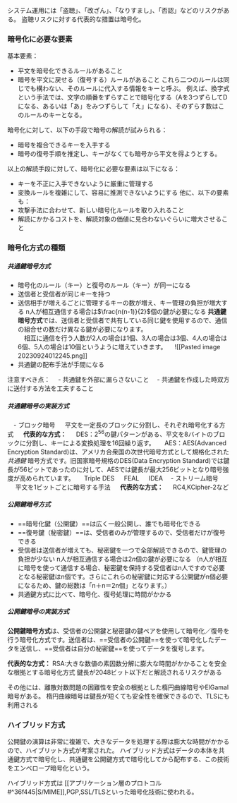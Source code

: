 システム運用には「盗聴」、「改ざん」、「なりすまし」、「否認」などのリスクがある。
盗聴リスクに対する代表的な措置は暗号化。

### 暗号化に必要な要素

基本要素：
- 平文を暗号化できるルールがあること
- 暗号を平文に戻せる（復号する）ルールがあること
これら二つのルールは同じでも構わない、そのルールに代入する情報をキーと呼ぶ。
例えば、換字式という手法では、文字の順番をずらすことで暗号化する（Aを3つずらしてDになる、あるいは「あ」をみつずらして「え」になる）、そのずらす数はこのルールのキーとなる。


暗号化に対して、以下の手段で暗号の解読が試みられる：
- 暗号を複合できるキーを入手する
- 暗号の復号手順を推定し、キーがなくても暗号から平文を得ようとする。

以上の解読手段に対して、暗号化に必要な要素は以下になる：
- キーを不正に入手できないように厳重に管理する
- 変換ルールを複雑にして、容易に推測できないようにする
他に、以下の要素も：
- 攻撃手法に合わせて、新しい暗号化ルールを取り入れること
- 解読にかかるコストを、解読対象の価値に見合わないぐらいに増大させること

### 暗号化方式の種類

##### 共通鍵暗号方式
- 暗号化のルール（キー）と復号のルール（キー）が同一になる
- 送信者と受信者が同じキーを持つ
- 送信相手が増えるごとに管理するキーの数が増え、キー管理の負担が増大する
  n人が相互通信する場合は$\frac{n(n-1)}{2}$個の鍵が必要になる
  **共通鍵暗号方式**では、送信者と受信者で共有している同じ鍵を使用するので、通信の組合せの数だけ異なる鍵が必要になります。  
　相互に通信を行う人数が2人の場合は1個、3人の場合は3個、4人の場合は6個、5人の場合は10個というように増えていきます。
　![[Pasted image 20230924012245.png]]
　
- 共通鍵の配布手法が手間になる

注意すべき点：
　- 共通鍵を外部に漏らさないこと
　- 共通鍵を作成した時双方に送付する方法を工夫すること

##### 共通鍵暗号の実装方式
　- ブロック暗号
　  平文を一定長のブロックに分割し、それぞれ暗号化する方式
　  **代表的な方式：**
　  DES：$2^{56}$の鍵パターンがある、平文を8バイトのブロックに分割し、キーによる変換処理を16回繰り返す。
　  AES：AES(Advanced Encryption Standard)は、アメリカ合衆国の次世代暗号方式として規格化された _共通鍵_ 暗号方式です。旧国家暗号規格のDES(Data Encryption Standard)では鍵長が56ビットであったのに対して、AESでは鍵長が最大256ビットとなり暗号強度が高められています。
　  Triple DES
　  FEAL
　  IDEA
　- ストリーム暗号
　  平文を1ビットごとに暗号する手法
　  **代表的な方式：**
　  RC4,KCipher-2など

##### 公開鍵暗号方式
- ==暗号化鍵（公開鍵）==は広く一般公開し、誰でも暗号化できる
- ==復号鍵（秘密鍵）==は、受信者のみが管理するので、受信者だけが復号できる
- 受信者は送信者が増えても、秘密鍵を一つで全部解読できるので、鍵管理の負担が少ない
  n人が相互通信する場合は$2n$個の鍵が必要になる
  （n人が相互に暗号を使って通信する場合、秘密鍵を保持する受信者はn人ですので必要となる秘密鍵はn個です。さらにこれらの秘密鍵に対応する公開鍵がn個必要になるため、鍵の総数は「n＋n＝2n個」となります。）
- 共通鍵方式に比べて、暗号化、復号処理に時間がかかる

##### 公開鍵暗号の実装方式
**公開鍵暗号方式**は、受信者の公開鍵と秘密鍵の鍵ペアを使用して暗号化／復号を行う暗号化方式です。送信者は、==受信者の公開鍵==を使って暗号化したデータを送信し、==受信者は自分の秘密鍵==を使ってデータを復号します。


**代表的な方式：**
RSA:大きな数値の素因数分解に膨大な時間がかかることを安全な根拠とする暗号化方式
鍵長が2048ビット以下だと解読されるリスクがある

その他には、離散対数問題の困難性を安全の根拠とした楕円曲線暗号やElGamal暗号がある。
楕円曲線暗号は鍵長が短くても安全性を確保できるので、TLSにも利用される


### ハイブリッド方式
公開鍵の演算は非常に複雑で、大きなデータを処理する際は膨大な時間がかかるので、ハイブリット方式が考案された。
ハイブリッド方式はデータの本体を共通鍵方式で暗号化し、共通鍵を公開鍵方式で暗号化してから配布する、この技術をエンベロープ暗号化という。

ハイブリッド方式は [[アプリケーション層のプロトコル#^36f445|S/MIME]],PGP,SSL/TLSといった暗号化技術に使われる。

